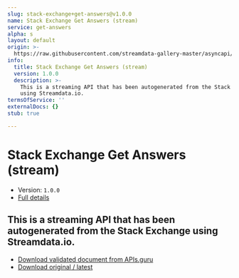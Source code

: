```yaml
---
slug: stack-exchange+get-answers@v1.0.0
name: Stack Exchange Get Answers (stream)
service: get-answers
alpha: s
layout: default
origin: >-
  https://raw.githubusercontent.com/streamdata-gallery-master/asyncapi/master/_listings/stack-exchange/stack-exchange-get-answers-stream-async.md
info:
  title: Stack Exchange Get Answers (stream)
  version: 1.0.0
  description: >-
    This is a streaming API that has been autogenerated from the Stack Exchange
    using Streamdata.io.
termsOfService: ''
externalDocs: {}
stub: true

---
```

# Stack Exchange Get Answers (stream)

* Version: `1.0.0`
* [Full details](../html/stack-exchange+get-answers@v1.0.0.html)



## This is a streaming API that has been autogenerated from the Stack Exchange using Streamdata.io.



* [Download validated document from APIs.guru](https://raw.githubusercontent.com/APIs-guru/asyncapi-directory/master/docs/APIs/stack-exchange%2Bget-answers%40v1.0.0.yaml)
* [Download original / latest](https://raw.githubusercontent.com/streamdata-gallery-master/asyncapi/master/_listings/stack-exchange/stack-exchange-get-answers-stream-async.md)

<script type="application/ld+json">
{
  "@context": "http://schema.org/",
  "@type": "WebAPI",
  "description": "This is a streaming API that has been autogenerated from the Stack Exchange using Streamdata.io.",
  "documentation": "",

  "name": "Stack Exchange Get Answers (stream)"
}
</script>
